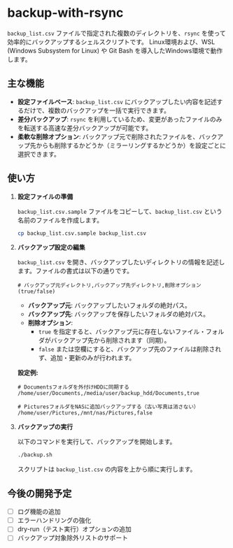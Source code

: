 # backup-with-rsync

`backup_list.csv` ファイルで指定された複数のディレクトリを、`rsync` を使って効率的にバックアップするシェルスクリプトです。
Linux環境および、WSL (Windows Subsystem for Linux) や Git Bash を導入したWindows環境で動作します。

## 主な機能

- **設定ファイルベース**: `backup_list.csv` にバックアップしたい内容を記述するだけで、複数のバックアップを一括で実行できます。
- **差分バックアップ**: `rsync` を利用しているため、変更があったファイルのみを転送する高速な差分バックアップが可能です。
- **柔軟な削除オプション**: バックアップ元で削除されたファイルを、バックアップ先からも削除するかどうか（ミラーリングするかどうか）を設定ごとに選択できます。

## 使い方

1. **設定ファイルの準備**

   `backup_list.csv.sample` ファイルをコピーして、`backup_list.csv` という名前のファイルを作成します。

   ```bash
   cp backup_list.csv.sample backup_list.csv
   ```

2. **バックアップ設定の編集**

   `backup_list.csv` を開き、バックアップしたいディレクトリの情報を記述します。ファイルの書式は以下の通りです。

   ```csv
   # バックアップ元ディレクトリ,バックアップ先ディレクトリ,削除オプション(true/false)
   ```

   - **バックアップ元**: バックアップしたいフォルダの絶対パス。
   - **バックアップ先**: バックアップを保存したいフォルダの絶対パス。
   - **削除オプション**: 
     - `true` を指定すると、バックアップ元に存在しないファイル・フォルダがバックアップ先から削除されます（同期）。
     - `false` または空欄にすると、バックアップ先のファイルは削除されず、追加・更新のみが行われます。

   **設定例:**
   ```csv
   # Documentsフォルダを外付けHDDに同期する
   /home/user/Documents,/media/user/backup_hdd/Documents,true

   # PicturesフォルダをNASに追加バックアップする（古い写真は消さない）
   /home/user/Pictures,/mnt/nas/Pictures,false
   ```

3. **バックアップの実行**

   以下のコマンドを実行して、バックアップを開始します。

   ```bash
   ./backup.sh
   ```

   スクリプトは `backup_list.csv` の内容を上から順に実行します。

## 今後の開発予定

- [ ] ログ機能の追加
- [ ] エラーハンドリングの強化
- [ ] dry-run（テスト実行）オプションの追加
- [ ] バックアップ対象除外リストのサポート
